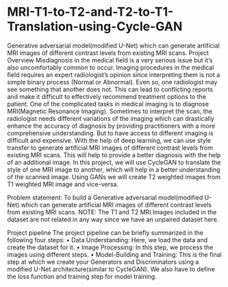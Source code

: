 # MRI-T1-to-T2-and-T2-to-T1-Translation-using-Cycle-GAN
 Generative adversarial model(modified U-Net) which can generate artificial MRI images of different contrast levels from existing MRI scans.
Project Overview
Misdiagnosis in the medical field is a very serious issue but it’s also uncomfortably common to occur. Imaging procedures in the medical field requires an expert radiologist’s opinion since interpreting them is not a simple binary process (Normal or Abnormal). Even so, one radiologist may see something that another does not. This can lead to conflicting reports and make it difficult to effectively recommend treatment options to the patient.
One of the complicated tasks in medical imaging is to diagnose MRI(Magnetic Resonance Imaging). Sometimes to interpret the scan, the radiologist needs different variations of the imaging which can drastically enhance the accuracy of diagnosis by providing practitioners with a more comprehensive understanding.
But to have access to different imaging is difficult and expensive. With the help of deep learning, we can use style transfer to generate artificial MRI images of different contrast levels from existing MRI scans. This will help to provide a better diagnosis with the help of an additional image.
In this project, we will use CycleGAN to translate the style of one MRI image to another, which will help in a better understanding of the scanned image. Using GANs we will create T2 weighted images from T1 weighted MRI image and vice-versa.
 
Problem statement: To build a Generative adversarial model(modified U-Net) which can generate artificial MRI images of different contrast levels from existing MRI scans.
NOTE: The T1 and T2 MRI Images included in the dataset are not related in any way since we have an unpaired dataset here.
 
Project pipeline
The project pipeline can be briefly summarized in the following four steps:
•	Data Understanding: Here, we load the data and create the dataset for it.
•	Image Processing: In this step, we process the images using different steps.
•	Model-Building and Training: This is the final step at which we create your Generators and Discriminators using a modified U-Net architecture(similar to CycleGAN). We also have to define the loss function and training step for model training.
